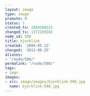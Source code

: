 ```yaml
---
layout: image
type: image
promote: 0
status: 1
created_ts: 1084360221
changed_ts: 1372159382
node_id: 598
title: bjorklink
created: '2004-05-12'
changed: '2013-06-25'
aliases:
- "/node/598/"
permalink: "/node/598/"
tags:
- imgn
images:
- src: image/images/bjorklink-598.jpg
  name: bjorklink-598.jpg
---
```


